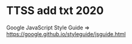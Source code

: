 # TTSS add txt 2020

Google JavaScript Style Guide 
  => https://google.github.io/styleguide/jsguide.html
